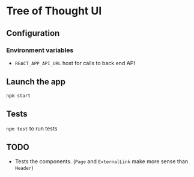 # Tree of Thought UI

## Configuration
### Environment variables
* `REACT_APP_API_URL` host for calls to back end API

## Launch the app
`npm start`

## Tests
`npm test` to run tests

## TODO
* Tests the components. (`Page` and `ExternalLink` make more sense than `Header`)
